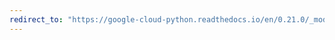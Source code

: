 ```yaml
---
redirect_to: "https://google-cloud-python.readthedocs.io/en/0.21.0/_modules/google/cloud/speech/encoding.html"
---
```

